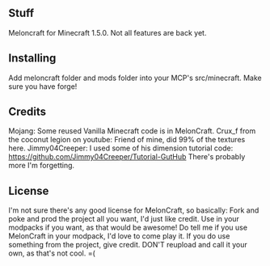 ## Stuff ##
Meloncraft for Minecraft 1.5.0.  Not all features are back yet.

## Installing ##
Add meloncraft folder and mods folder into your MCP's src/minecraft.  Make sure you have forge!

## Credits ##
Mojang: Some reused Vanilla Minecraft code is in MelonCraft.
Crux_f from the coconut legion on youtube: Friend of mine, did 99% of the textures here.
Jimmy04Creeper: I used some of his dimension tutorial code: https://github.com/Jimmy04Creeper/Tutorial-GutHub
There's probably more I'm forgetting.

## License ##
I'm not sure there's any good license for MelonCraft, so basically:
Fork and poke and prod the project all you want, I'd just like credit.  Use in your modpacks if you want, as that would be awesome!  Do tell me if you use MelonCraft in your modpack, I'd love to come play it.
If you do use something from the project, give credit.  DON'T reupload and call it your own, as that's not cool.  =(
